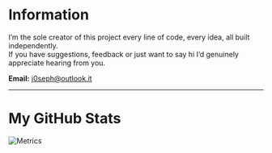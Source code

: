 # Information

I’m the sole creator of this project every line of code, every idea, all built independently.  
If you have suggestions, feedback or just want to say hi I’d genuinely appreciate hearing from you.

**Email:** [j0seph@outlook.it](mailto:j0seph@outlook.it)

---

# My GitHub Stats

![Metrics](https://raw.githubusercontent.com/j3oe/j3oe/main/github-metrics.svg)
